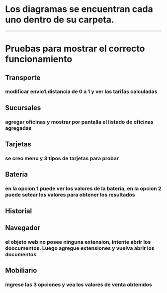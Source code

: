 # Los diagramas se encuentran cada uno dentro de su carpeta.
---
# Pruebas para mostrar el correcto funcionamiento
## Transporte
### modificar envio1.distancia de 0 a 1 y ver las tarifas calculadas
## Sucursales
### agregar oficinas y mostrar por pantalla el listado de oficinas agregadas
## Tarjetas
### se creo menu y 3 tipos de tarjetas para probar
## Bateria
### en la opcion 1 puede ver los valores de la bateria, en la opcion 2 puede setear los valores para obtener los resultados
## Historial
### 
## Navegador
### el objeto web no posee ninguna extension, intente abrir los doocumentos. Luego agregue extensiones y vuelva abrir los documentos
## Mobiliario
### ingrese las 3 opciones y vea los valores de venta obtenidos

